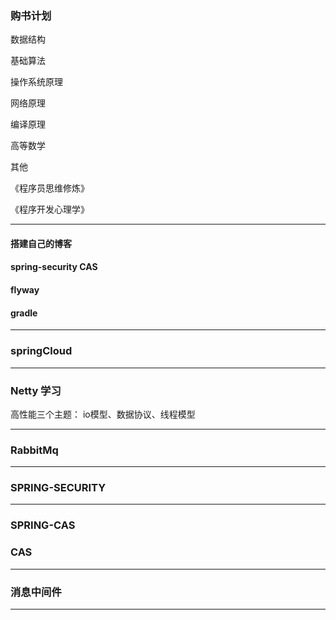 ### 购书计划

数据结构

基础算法

操作系统原理

网络原理

编译原理

高等数学

其他

《程序员思维修炼》

《程序开发心理学》

-----------------------------------------------------



#### 搭建自己的博客

####  spring-security CAS



#### flyway

#### gradle

-------------------------

### springCloud

-----------------





### Netty 学习

高性能三个主题： 
io模型、数据协议、线程模型

-------------------------------------

### RabbitMq

---------------------

### SPRING-SECURITY

---------------------------------

### SPRING-CAS

### CAS

---------------

### 消息中间件

-------------------




